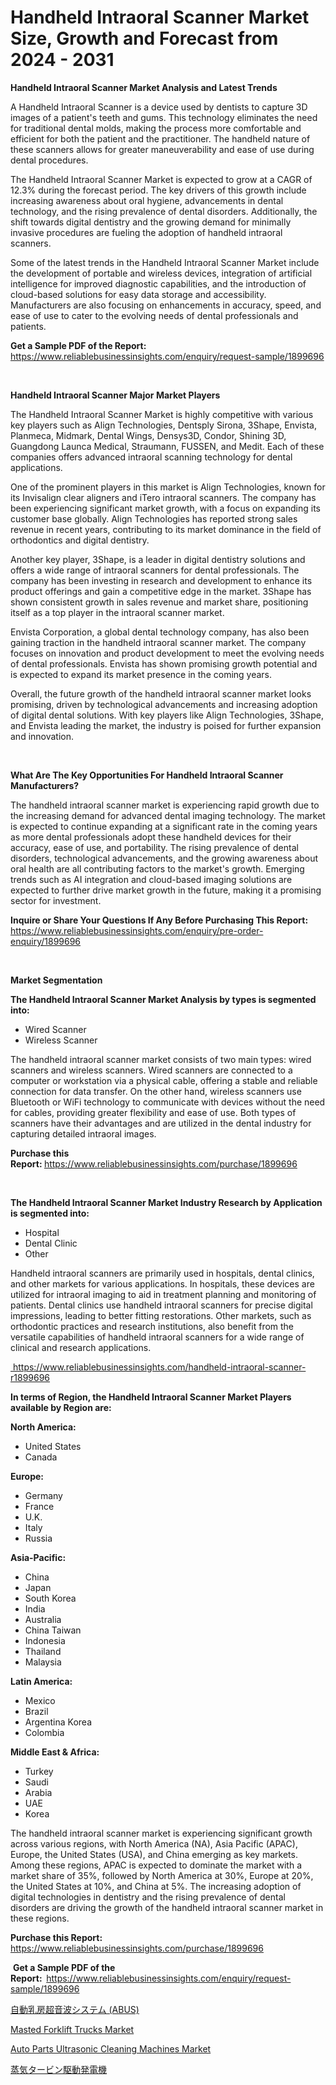 <p><h1>Handheld Intraoral Scanner Market Size, Growth and Forecast from 2024 - 2031</h1></p><p><strong>Handheld Intraoral Scanner Market Analysis and Latest Trends</strong></p>
<p><p>A Handheld Intraoral Scanner is a device used by dentists to capture 3D images of a patient's teeth and gums. This technology eliminates the need for traditional dental molds, making the process more comfortable and efficient for both the patient and the practitioner. The handheld nature of these scanners allows for greater maneuverability and ease of use during dental procedures.</p><p>The Handheld Intraoral Scanner Market is expected to grow at a CAGR of 12.3% during the forecast period. The key drivers of this growth include increasing awareness about oral hygiene, advancements in dental technology, and the rising prevalence of dental disorders. Additionally, the shift towards digital dentistry and the growing demand for minimally invasive procedures are fueling the adoption of handheld intraoral scanners.</p><p>Some of the latest trends in the Handheld Intraoral Scanner Market include the development of portable and wireless devices, integration of artificial intelligence for improved diagnostic capabilities, and the introduction of cloud-based solutions for easy data storage and accessibility. Manufacturers are also focusing on enhancements in accuracy, speed, and ease of use to cater to the evolving needs of dental professionals and patients.</p></p>
<p><strong>Get a Sample PDF of the Report:&nbsp;</strong> <a href="https://www.reliablebusinessinsights.com/enquiry/request-sample/1899696">https://www.reliablebusinessinsights.com/enquiry/request-sample/1899696</a></p>
<p>&nbsp;</p>
<p><strong>Handheld Intraoral Scanner Major Market Players</strong></p>
<p><p>The Handheld Intraoral Scanner Market is highly competitive with various key players such as Align Technologies, Dentsply Sirona, 3Shape, Envista, Planmeca, Midmark, Dental Wings, Densys3D, Condor, Shining 3D, Guangdong Launca Medical, Straumann, FUSSEN, and Medit. Each of these companies offers advanced intraoral scanning technology for dental applications.</p><p>One of the prominent players in this market is Align Technologies, known for its Invisalign clear aligners and iTero intraoral scanners. The company has been experiencing significant market growth, with a focus on expanding its customer base globally. Align Technologies has reported strong sales revenue in recent years, contributing to its market dominance in the field of orthodontics and digital dentistry.</p><p>Another key player, 3Shape, is a leader in digital dentistry solutions and offers a wide range of intraoral scanners for dental professionals. The company has been investing in research and development to enhance its product offerings and gain a competitive edge in the market. 3Shape has shown consistent growth in sales revenue and market share, positioning itself as a top player in the intraoral scanner market.</p><p>Envista Corporation, a global dental technology company, has also been gaining traction in the handheld intraoral scanner market. The company focuses on innovation and product development to meet the evolving needs of dental professionals. Envista has shown promising growth potential and is expected to expand its market presence in the coming years.</p><p>Overall, the future growth of the handheld intraoral scanner market looks promising, driven by technological advancements and increasing adoption of digital dental solutions. With key players like Align Technologies, 3Shape, and Envista leading the market, the industry is poised for further expansion and innovation.</p></p>
<p>&nbsp;</p>
<p><strong>What Are The Key Opportunities For Handheld Intraoral Scanner Manufacturers?</strong></p>
<p><p>The handheld intraoral scanner market is experiencing rapid growth due to the increasing demand for advanced dental imaging technology. The market is expected to continue expanding at a significant rate in the coming years as more dental professionals adopt these handheld devices for their accuracy, ease of use, and portability. The rising prevalence of dental disorders, technological advancements, and the growing awareness about oral health are all contributing factors to the market's growth. Emerging trends such as AI integration and cloud-based imaging solutions are expected to further drive market growth in the future, making it a promising sector for investment.</p></p>
<p><strong>Inquire or Share Your Questions If Any Before Purchasing This Report:</strong> <a href="https://www.reliablebusinessinsights.com/enquiry/pre-order-enquiry/1899696">https://www.reliablebusinessinsights.com/enquiry/pre-order-enquiry/1899696</a></p>
<p>&nbsp;</p>
<p><strong>Market Segmentation</strong></p>
<p><strong>The Handheld Intraoral Scanner Market Analysis by types is segmented into:</strong></p>
<p><ul><li>Wired Scanner</li><li>Wireless Scanner</li></ul></p>
<p><p>The handheld intraoral scanner market consists of two main types: wired scanners and wireless scanners. Wired scanners are connected to a computer or workstation via a physical cable, offering a stable and reliable connection for data transfer. On the other hand, wireless scanners use Bluetooth or WiFi technology to communicate with devices without the need for cables, providing greater flexibility and ease of use. Both types of scanners have their advantages and are utilized in the dental industry for capturing detailed intraoral images.</p></p>
<p><strong>Purchase this Report:&nbsp;</strong><a href="https://www.reliablebusinessinsights.com/purchase/1899696">https://www.reliablebusinessinsights.com/purchase/1899696</a></p>
<p>&nbsp;</p>
<p><strong>The Handheld Intraoral Scanner Market Industry Research by Application is segmented into:</strong></p>
<p><ul><li>Hospital</li><li>Dental Clinic</li><li>Other</li></ul></p>
<p><p>Handheld intraoral scanners are primarily used in hospitals, dental clinics, and other markets for various applications. In hospitals, these devices are utilized for intraoral imaging to aid in treatment planning and monitoring of patients. Dental clinics use handheld intraoral scanners for precise digital impressions, leading to better fitting restorations. Other markets, such as orthodontic practices and research institutions, also benefit from the versatile capabilities of handheld intraoral scanners for a wide range of clinical and research applications.</p></p>
<p><a href="https://www.reliablebusinessinsights.com/handheld-intraoral-scanner-r1899696">&nbsp;https://www.reliablebusinessinsights.com/handheld-intraoral-scanner-r1899696</a></p>
<p><strong>In terms of Region, the Handheld Intraoral Scanner Market Players available by Region are:</strong></p>
<p>
    <p> <strong> North America: </strong>
        <ul>
            <li>United States</li>
            <li>Canada</li>
        </ul>
        </p> 
    <p> <strong> Europe: </strong>
        <ul>
            <li>Germany</li>
            <li>France</li>
            <li>U.K.</li>
            <li>Italy</li>
            <li>Russia</li>
        </ul>
        </p> 
    <p> <strong> Asia-Pacific: </strong>
        <ul>
            <li>China</li>
            <li>Japan</li>
            <li>South Korea</li>
            <li>India</li>
            <li>Australia</li>
            <li>China Taiwan</li>
            <li>Indonesia</li>
            <li>Thailand</li>
            <li>Malaysia</li>
        </ul>
        </p> 
    <p> <strong> Latin America: </strong>
        <ul>
            <li>Mexico</li>
            <li>Brazil</li>
            <li>Argentina Korea</li>
            <li>Colombia</li>
        </ul>
        </p> 
    <p> <strong> Middle East & Africa: </strong>
        <ul>
            <li>Turkey</li>
            <li>Saudi</li>
            <li>Arabia</li>
            <li>UAE</li>
            <li>Korea</li>
        </ul>
    </p>
    </p>
<p><p>The handheld intraoral scanner market is experiencing significant growth across various regions, with North America (NA), Asia Pacific (APAC), Europe, the United States (USA), and China emerging as key markets. Among these regions, APAC is expected to dominate the market with a market share of 35%, followed by North America at 30%, Europe at 20%, the United States at 10%, and China at 5%. The increasing adoption of digital technologies in dentistry and the rising prevalence of dental disorders are driving the growth of the handheld intraoral scanner market in these regions.</p></p>
<p><strong>Purchase this Report: </strong><a href="https://www.reliablebusinessinsights.com/purchase/1899696">https://www.reliablebusinessinsights.com/purchase/1899696</a></p>
<p>&nbsp;<strong>Get a Sample PDF of the Report:&nbsp;&nbsp;</strong><a href="https://www.reliablebusinessinsights.com/enquiry/request-sample/1899696">https://www.reliablebusinessinsights.com/enquiry/request-sample/1899696</a></p>
<p><strong></strong></p>
<p><p><a href="https://github.com/tanyaali3/Market-Research-Report-List-2/blob/main/7652736170167.md">自動乳房超音波システム (ABUS)</a></p><p><a href="https://github.com/prosalinda88/Market-Research-Report-List-5/blob/main/masted-forklift-trucks-market.md">Masted Forklift Trucks Market</a></p><p><a href="https://github.com/globismark/Market-Research-Report-List-4/blob/main/auto-parts-ultrasonic-cleaning-machines-market.md">Auto Parts Ultrasonic Cleaning Machines Market</a></p><p><a href="https://github.com/DwightHuels1/Market-Research-Report-List-1/blob/main/4345474170168.md">蒸気タービン駆動発電機</a></p></p>